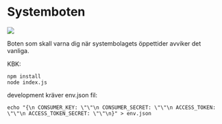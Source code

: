 # Systemboten
![](https://pbs.twimg.com/profile_images/707878773522350080/KOMXeGvR_400x400.jpg)

Boten som skall varna dig när systembolagets öppettider avviker det vanliga.


KBK:
```
npm install
node index.js
```
development kräver env.json fil:
```
echo "{\n CONSUMER_KEY: \"\"\n CONSUMER_SECRET: \"\"\n ACCESS_TOKEN: \"\"\n ACCESS_TOKEN_SECRET: \"\"\n}" > env.json 
```

